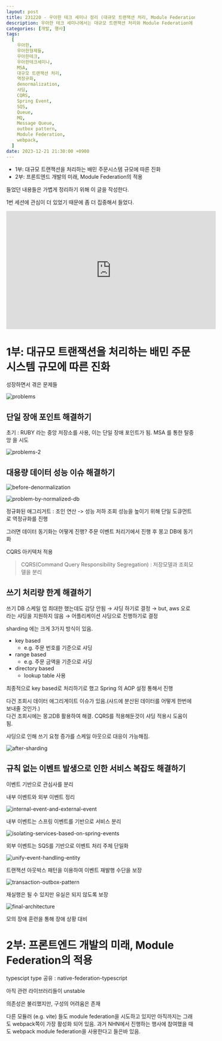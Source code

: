 ```yaml
---
layout: post
title: 231220 - 우아한 테크 세미나 정리 (대규모 트랜잭션 처리, Module Federation)
description: 우아한 테크 세미나에서는 대규모 트랜잭션 처리와 Module Federation에 대한 내용을 다루었습니다. 1부에서는 배민 주문 시스템의 진화 과정과 MSA, 역정규화, CQRS, 샤딩 등의 기술을 통해 대용량 데이터 처리 및 성능 이슈를 해결한 사례를 소개했습니다. 2부에서는 프론트엔드 개발의 미래로 Module Federation의 적용 가능성과 현재의 라이브러리 상황에 대해 논의했습니다. 이 글은 세미나 내용을 간략히 정리한 것입니다.
categories: [개발, 행사]
tags:
  [
    우아한,
    우아한형제들,
    우아한테크,
    우아한테크세미나,
    MSA,
    대규모 트랜잭션 처리,
    역정규화,
    denormalization,
    샤딩,
    CQRS,
    Spring Event,
    SQS,
    Queue,
    MQ,
    Message Queue,
    outbox pattern,
    Module Federation,
    webpack,
  ]
date: 2023-12-21 21:30:00 +0900
---
```


- 1부: 대규모 트랜잭션을 처리하는 배민 주문시스템 규모에 따른 진화
- 2부: 프론트엔드 개발의 미래, Module Federation의 적용

들었던 내용들은 가볍게 정리하기 위해 이 글을 작성한다.

1번 세션에 관심이 더 있었기 때문에 좀 더 집중해서 들었다.

<iframe width="560" height="315" src="https://www.youtube.com/embed/WCwPSVu8mH8?si=HYehcEw179sZgw2p" title="YouTube video player" frameborder="0" allow="accelerometer; autoplay; clipboard-write; encrypted-media; gyroscope; picture-in-picture; web-share" allowfullscreen></iframe>

# 1부: 대규모 트랜잭션을 처리하는 배민 주문시스템 규모에 따른 진화

성장하면서 겪은 문제들

![problems](/assets/images/2023-12-20-우아한-테크세미나/problems.png)

## 단일 장애 포인트 해결하기

초기 : RUBY 라는 중앙 저장소를 사용, 이는 단일 장애 포인트가 됨.
MSA 를 통한 탈중앙 을 시도

![problems-2](/assets/images/2023-12-20-우아한-테크세미나/problems-2.png)

## 대용량 데이터 성능 이슈 해결하기

![before-denormalization](/assets/images/2023-12-20-우아한-테크세미나/before-denormalization.png)

![problem-by-normalized-db](/assets/images/2023-12-20-우아한-테크세미나/problem-by-normalized-db.png)

정규화된 애그리거트 : 조인 연산 -> 성능 저하
조회 성능을 높이기 위해 단일 도큐먼트로 역정규화를 진행

그러면 데이터 동기화는 어떻게 진행?
주문 이벤트 처리기에서 진행 후 몽고 DB에 동기화

CQRS 아키텍처 적용

> CQRS(Command Query Responsibility Segregation) : 저장모델과 조회모델을 분리

## 쓰기 처리량 한계 해결하기

쓰기 DB 스케일 업 최대한 했는데도 감당 안됨
→ 샤딩 하기로 결정
→ but, aws 오로라는 샤딩을 지원하지 않음
→ 어플리케이션 샤딩으로 진행하기로 결정

sharding 에는 크게 3가지 방식이 있음.

- key based
  - e.g. 주문 번호를 기준으로 샤딩
- range based
  - e.g. 주문 금액을 기준으로 샤딩
- directory based
  - lookup table 사용

최종적으로 key based로 처리하기로 했고
Spring 의 AOP 설정 통해서 진행

다건 조회시 데이터 애그리게이트 이슈가 있음.(샤드에 분산된 데이터를 어떻게 한번에 보내줄 것인가.)  
다건 조회시에는 몽고DB 활용하여 해결. CQRS를 적용해둔것이 샤딩 적용시 도움이 됨.

샤딩으로 인해 쓰기 요청 증가를 스케일 아웃으로 대응이 가능해짐.

![after-sharding](/assets/images/2023-12-20-우아한-테크세미나/after-sharding.png)

## 규칙 없는 이벤트 발생으로 인한 서비스 복잡도 해결하기

이벤트 기반으로 관심사를 분리

내부 이벤트와 외부 이벤트 정리

![internal-event-and-external-event](/assets/images/2023-12-20-우아한-테크세미나/internal-event-and-external-event.png)

내부 이벤트는 스프링 이벤트를 기반으로 서비스 분리

![isolating-services-based-on-spring-events](/assets/images/2023-12-20-우아한-테크세미나/isolating-services-based-on-spring-events.png)

외부 이벤트는 SQS를 기반으로 이벤트 처리 주체 단일화

![unify-event-handling-entity](/assets/images/2023-12-20-우아한-테크세미나/unify-event-handling-entity.png)

트랜잭션 아웃박스 패턴을 이용하여 이벤트 재발행 수단을 보장

![transaction-outbox-pattern](/assets/images/2023-12-20-우아한-테크세미나/transaction-outbox-pattern.png)

재실행은 될 수 있지만 유실은 되지 않도록 보장

![final-architecture](/assets/images/2023-12-20-우아한-테크세미나/final-architecture.png)

모의 장애 훈련을 통해 장애 상황 대비

# 2부: 프론트엔드 개발의 미래, Module Federation의 적용

typescipt type 공유 : native-federation-typescript

아직 관련 라이브러리들이 unstable

의존성은 불리했지만, 구성의 어려움은 존재

다른 모듈러 (e.g. vite) 들도 module federation을 시도하고 있지만 아직까지는 그래도 webpack쪽이 가장 활성화 되어 있음. 과거 NHN에서 진행하는 행사에 참여했을 때도 webpack module federation을 사용한다고 들은바 있음.
